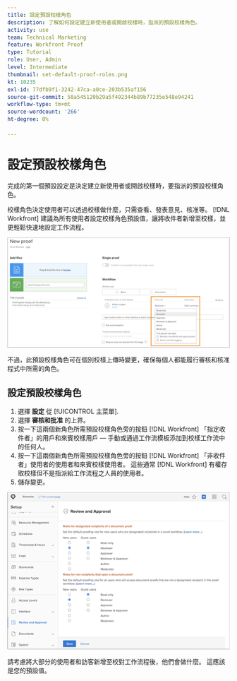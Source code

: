 ```yaml
---
title: 設定預設校樣角色
description: 了解如何設定建立新使用者或開啟校樣時，指派的預設校樣角色。
activity: use
team: Technical Marketing
feature: Workfront Proof
type: Tutorial
role: User, Admin
level: Intermediate
thumbnail: set-default-proof-roles.png
kt: 10235
exl-id: 77dfb9f1-3242-47ca-a0ce-203b535af156
source-git-commit: 58a545120b29a5f492344b89b77235e548e94241
workflow-type: tm+mt
source-wordcount: '266'
ht-degree: 0%

---
```


# 設定預設校樣角色

<!---
21.4 updates have been made
--->

完成的第一個預設設定是決定建立新使用者或開啟校樣時，要指派的預設校樣角色。

校樣角色決定使用者可以透過校樣做什麼，只需查看、發表意見、核准等。 [!DNL Workfront] 建議為所有使用者設定校樣角色預設值，讓將收件者新增至校樣，並更輕鬆快速地設定工作流程。

![上傳校樣時，可以選取校樣角色](assets/proof-system-setups-proof-role-example.png)

不過，此預設校樣角色可在個別校樣上傳時變更，確保每個人都能履行審核和核准程式中所需的角色。


## 設定預設校樣角色

1. 選擇 **設定** 從 [!UICONTROL 主菜單].
1. 選擇 **審核和批准** 的上界。
1. 按一下這兩個新角色所需預設校樣角色旁的按鈕 [!DNL Workfront] 「指定收件者」的用戶和來賓校樣用戶 — 手動或通過工作流模板添加到校樣工作流中的任何人。
1. 按一下這兩個新角色所需預設校樣角色旁的按鈕 [!DNL Workfront] 「非收件者」使用者的使用者和來賓校樣使用者。 這些通常 [!DNL Workfront] 有權存取校樣但不是指派給工作流程之人員的使用者。
1. 儲存變更。

![檢閱與核准Workfront中的設定](assets/proof-system-setups-workfront-defaults.png)

請考慮將大部分的使用者和訪客新增至校對工作流程後，他們會做什麼。 這應該是您的預設值。
